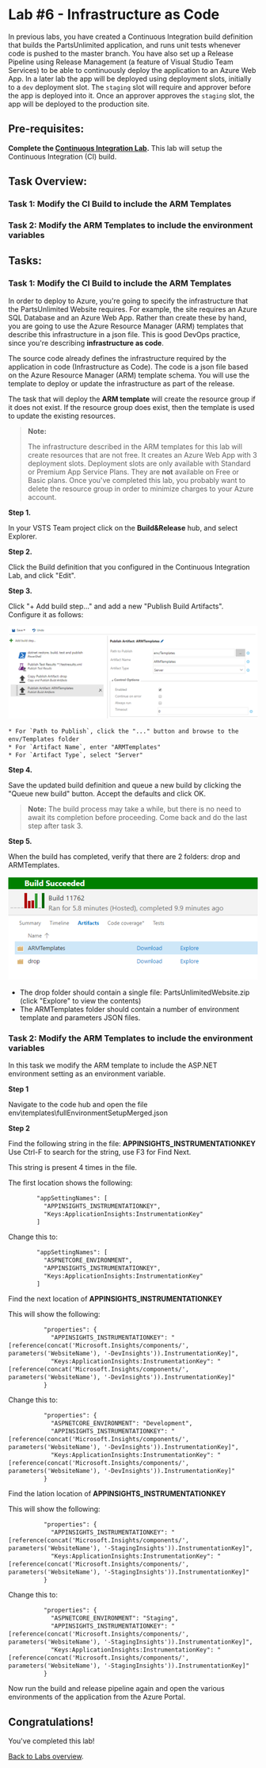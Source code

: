 Lab #6 - Infrastructure as Code
===============================
In previous labs, you have created a Continuous Integration build definition that builds the PartsUnlimited application, and
runs unit tests whenever code is pushed to the master branch. You have also set up a Release Pipeline using Release Management (a feature of Visual Studio Team Services)
to be able to continuously deploy the application to an Azure Web App. In a later lab the app will be deployed using deployment slots, initially to a `dev` deployment slot. 
The `staging` slot will require and approver before the app is deployed into it. 
Once an approver approves the `staging` slot, the app will be deployed to the production site.

## Pre-requisites:
**Complete the [Continuous Integration Lab](../Continuous_Integration/LabDescription.md).**
This lab will setup the Continuous Integration (CI) build.

## Task Overview:

### Task 1: Modify the CI Build to include the ARM Templates
### Task 2: Modify the ARM Templates to include the environment variables

## Tasks:

### Task 1: Modify the CI Build to include the ARM Templates

In order to deploy to Azure, you're going to specify the infrastructure that the PartsUnlimited Website requires. 
For example, the site requires an Azure SQL Database and an Azure Web App. 
Rather than create these by hand, you are going to use the Azure Resource Manager (ARM) templates that describe this infrastructure in a json file. 
This is good DevOps practice, since you're describing **infrastructure as code**.

The source code already defines the infrastructure required by the application in code (Infrastructure as Code). 
The code is a json file based on the Azure Resource Manager (ARM) template schema. 
You will use the template to deploy or update the infrastructure as part of the release.

The task that will deploy the **ARM template** will create the resource group if it does not exist. 
If the resource group does exist, then the template is used to update the existing resources.


> **Note:** 
> 
> The infrastructure described in the ARM templates for this lab will create resources that are not free. 
> It creates an Azure Web App with 3 deployment slots. 
> Deployment slots are only available with Standard or Premium App Service Plans. 
> They are **not** available on Free or Basic plans. 
> Once you've completed this lab, you probably want to delete the resource group in order to minimize charges to your Azure account.


**Step 1.** 

In your VSTS Team project click on the **Build&Release** hub, and select Explorer.

**Step 2.** 

Click the Build definition that you configured in the Continuous Integration Lab, and click "Edit".   

**Step 3.** 

Click "+ Add build step..." and add a new "Publish Build Artifacts". 
Configure it as follows:

![](media/49.png)

	* For `Path to Publish`, click the "..." button and browse to the env/Templates folder
	* For `Artifact Name`, enter "ARMTemplates"
	* For `Artifact Type`, select "Server"

**Step 4.** 

Save the updated build definition and queue a new build by clicking the "Queue new build" button. Accept the defaults and click OK.

> **Note:** The build process may take a while, but there is no need to await its completion before proceeding. Come back and do the last step after task 3.

**Step 5.** 

When the build has completed, verify that there are 2 folders: drop and ARMTemplates.

![](media/55.png)

- The drop folder should contain a single file: PartsUnlimitedWebsite.zip (click "Explore" to view the contents)
- The ARMTemplates folder should contain a number of environment template and parameters JSON files.

### Task 2: Modify the ARM Templates to include the environment variables

In this task we modify the ARM template to include the ASP.NET environment setting as an environment variable.

**Step 1**

Navigate to the code hub and open the file env\templates\fullEnvironmentSetupMerged.json

**Step 2**

Find the following string in the file: **APPINSIGHTS_INSTRUMENTATIONKEY**
Use Ctrl-F to search for the string, use F3 for Find Next.

This string is present 4 times in the file.

The first location shows the following:

            "appSettingNames": [
              "APPINSIGHTS_INSTRUMENTATIONKEY",
              "Keys:ApplicationInsights:InstrumentationKey"
            ]

Change this to:

            "appSettingNames": [
              "ASPNETCORE_ENVIRONMENT",
              "APPINSIGHTS_INSTRUMENTATIONKEY",
              "Keys:ApplicationInsights:InstrumentationKey"
            ]

Find the next location of **APPINSIGHTS_INSTRUMENTATIONKEY**

This will show the following:

              "properties": {
                "APPINSIGHTS_INSTRUMENTATIONKEY": "[reference(concat('Microsoft.Insights/components/', parameters('WebsiteName'), '-DevInsights')).InstrumentationKey]",
                "Keys:ApplicationInsights:InstrumentationKey": "[reference(concat('Microsoft.Insights/components/', parameters('WebsiteName'), '-DevInsights')).InstrumentationKey]"
              }

Change this to:

              "properties": {
                "ASPNETCORE_ENVIRONMENT": "Development",
                "APPINSIGHTS_INSTRUMENTATIONKEY": "[reference(concat('Microsoft.Insights/components/', parameters('WebsiteName'), '-DevInsights')).InstrumentationKey]",
                "Keys:ApplicationInsights:InstrumentationKey": "[reference(concat('Microsoft.Insights/components/', parameters('WebsiteName'), '-DevInsights')).InstrumentationKey]"
              }


Find the lation location of **APPINSIGHTS_INSTRUMENTATIONKEY**

This will show the following:

              "properties": {
                "APPINSIGHTS_INSTRUMENTATIONKEY": "[reference(concat('Microsoft.Insights/components/', parameters('WebsiteName'), '-StagingInsights')).InstrumentationKey]",
                "Keys:ApplicationInsights:InstrumentationKey": "[reference(concat('Microsoft.Insights/components/', parameters('WebsiteName'), '-StagingInsights')).InstrumentationKey]"
              }

Change this to:

              "properties": {
                "ASPNETCORE_ENVIRONMENT": "Staging",
                "APPINSIGHTS_INSTRUMENTATIONKEY": "[reference(concat('Microsoft.Insights/components/', parameters('WebsiteName'), '-StagingInsights')).InstrumentationKey]",
                "Keys:ApplicationInsights:InstrumentationKey": "[reference(concat('Microsoft.Insights/components/', parameters('WebsiteName'), '-StagingInsights')).InstrumentationKey]"
              }


Now run the build and release pipeline again and open the various environments of the application from the Azure Portal.





## Congratulations!

You've completed this lab!

[Back to Labs overview](../../Readme.md).
